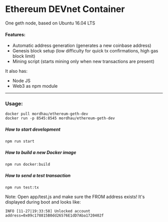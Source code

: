 # Ethereum DEVnet Container

One geth node, based on Ubuntu 16.04 LTS

#### Features:

- Automatic address generation (generates a new coinbase address)
- Genesis block setup (low difficulty for quick tx confirmations, high gas block limit)
- Mining script (starts mining only when new transactions are present)

It also has:

- Node JS
- Web3 as npm module

---

### Usage:

    docker pull mordhau/ethereum-geth-dev
    docker run -p 8545:8545 mordhau/ethereum-geth-dev

##### How to start development
    
    npm run start
    
##### How to build a new Docker image

    npm run docker:build

##### How to send a test transaction
    npm run test:tx
    
Note:
Open app/test.js and make sure the FROM address exists!
It's displayed during boot and looks like:

    INFO [11-27|19:33:58] Unlocked account                         address=0x09c178815B0dd26576E1dD7Aba1720402f


